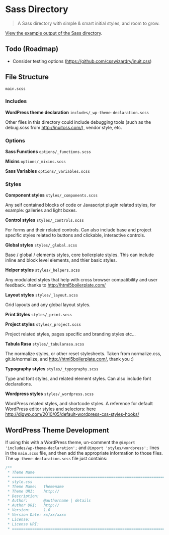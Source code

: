 # Sass Directory

> A Sass directory with simple & smart initial styles, and room to grow.

[View the example output of the Sass directory](http://beaucharman.github.io/sass-directory).

## Todo (Roadmap)

- Consider testing options (https://github.com/csswizardry/inuit.css)

## File Structure

`main.scss`

### Includes
**WordPress theme declaration**
`includes/_wp-theme-declaration.scss`

Other files in this directory could include debugging tools (such as the debug.scss from http://inuitcss.com/), vendor style, etc.

### Options

**Sass Functions**
`options/_functions.scss`

**Mixins**
`options/_mixins.scss`

**Sass Variables**
`options/_variables.scss`

### Styles

**Component styles**
`styles/_components.scss`

Any self contained blocks of code or Javascript plugin related styles, for example: galleries and light boxes.

**Control styles**
`styles/_controls.scss`

For forms and their related controls. Can also include base and project specific styles related to buttons and clickable, interactive controls.

**Global styles**
`styles/_global.scss`

Base / global / elements styles, core boilerplate styles. This can include inline and block level elements, and thier basic styles.

**Helper styles**
`styles/_helpers.scss`

Any modulated styles that help with cross browser compatibility and user feedback. thanks to http://html5boilerplate.com/

**Layout styles**
`styles/_layout.scss`

Grid layouts and any global layout styles.

**Print Styles**
`styles/_print.scss`

**Project styles**
`styles/_project.scss`

Project related styles, pages specific and branding styles etc...

**Tabula Rasa**
`styles/_tabularasa.scss`

The normalize styles, or other reset stylesheets. Taken from normalize.css, git.io/normalize, and http://html5boilerplate.com/, thank you :)

**Typography styles**
`styles/_typography.scss`

Type and font styles, and related element styles. Can also include font declarations.

**Wordpress styles**
`styles/_wordpress.scss`

WordPress related styles, and shortcode styles. A reference for default WordPress editor styles and selectors: here http://digwp.com/2010/05/default-wordpress-css-styles-hooks/

## WordPress Theme Development
If using this with a WordPress theme, un-comment the `@import 'includes/wp-theme-declaration';` and `@import 'styles/wordpress';` lines in the `main.scss` file, and then add the appropriate information to those files. The `wp-theme-declaration.scss` file just contains:

```css
/**
 * Theme Name
 * ========================================================================
 * style.css
 * Theme Name:   themename
 * Theme URI:    http://
 * Description:
 * Author:       @authorname | details
 * Author URI:   http://
 * Version:      1.0
 * Version Date: xx/xx/xxxx
 * License:
 * License URI:
 * ======================================================================== */
```
